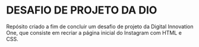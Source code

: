 # DESAFIO DE PROJETO DA DIO

Repósito criado a fim de concluir um desafio de projeto da Digital Innovation One, que consiste em recriar a página inicial do Instagram com HTML e CSS.
